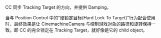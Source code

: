 CC 同步 Tracking Target 的方向，并提供 Damping。

当与 Position Control 中的"硬锁定目标(Hard Lock To Target)"行为配合使用时，最终效果是让 CinemachineCamera 与控制游戏对象的路径和旋转保持一致。即 CC 的完全锁定在 Tracking Target，就好像是它的 child object。
